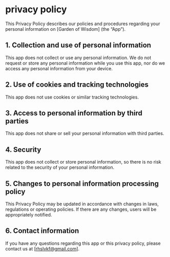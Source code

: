 # privacy policy

This Privacy Policy describes our policies and procedures regarding your personal information on [Garden of Wisdom] (the “App”).

## 1. Collection and use of personal information

This app does not collect or use any personal information. We do not request or store any personal information while you use this app, nor do we access any personal information from your device.

## 2. Use of cookies and tracking technologies

This app does not use cookies or similar tracking technologies.

## 3. Access to personal information by third parties

This app does not share or sell your personal information with third parties.

## 4. Security

This app does not collect or store personal information, so there is no risk related to the security of your personal information.

## 5. Changes to personal information processing policy

This Privacy Policy may be updated in accordance with changes in laws, regulations or operating policies. If there are any changes, users will be appropriately notified.

## 6. Contact information

If you have any questions regarding this app or this privacy policy, please contact us at [rhslvkf@gmail.com].
